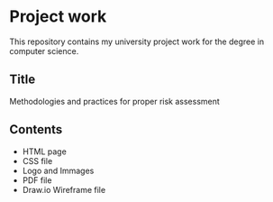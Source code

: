 # Project work 
This repository contains my university project work for the degree in computer science. 

## Title
Methodologies and practices for proper risk assessment


## Contents

- HTML page
- CSS file 
- Logo and Immages
- PDF file
- Draw.io Wireframe file




